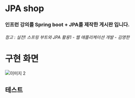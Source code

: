 # JPA shop    
### 인프런 강의를  Spring boot + JPA를 제작한 게시판 입니다.
###### 참고 : 실전! 스프링 부트와 JPA 활용1 - 웹 애플리케이션 개발 - 김영한

구현 화면
===============================
![이미지 2](https://user-images.githubusercontent.com/77563750/110954343-be388500-838b-11eb-9f60-320618ae1171.png)

테스트
--------------------------
